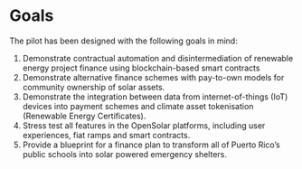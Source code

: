 # Goals

The pilot has been designed with the following goals in mind:

1. Demonstrate contractual automation and disintermediation of renewable energy project finance using blockchain-based smart contracts
2. Demonstrate alternative finance schemes with pay-to-own models for community ownership of solar assets.
3. Demonstrate the integration between data from internet-of-things \(IoT\) devices into payment schemes and climate asset tokenisation \(Renewable Energy Certificates\).
4. Stress test all features in the OpenSolar platforms, including user experiences, fiat ramps and smart contracts.
5. Provide a blueprint for a finance plan to transform all of Puerto Rico’s public schools into solar powered emergency shelters.

